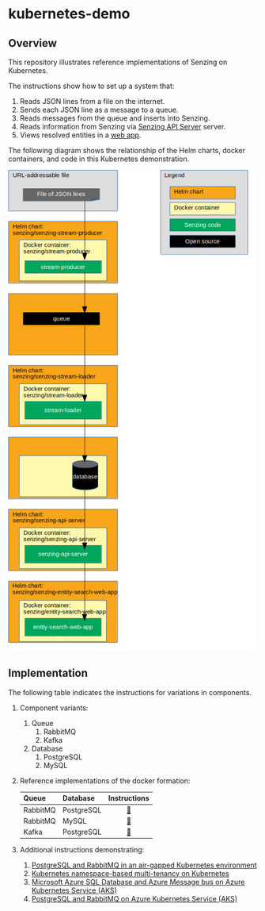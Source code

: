 # kubernetes-demo

## Overview

This repository illustrates reference implementations of Senzing on Kubernetes.

The instructions show how to set up a system that:

1. Reads JSON lines from a file on the internet.
1. Sends each JSON line as a message to a queue.
1. Reads messages from the queue and inserts into Senzing.
1. Reads information from Senzing via [Senzing API Server](https://github.com/Senzing/senzing-api-server) server.
1. Views resolved entities in a [web app](https://github.com/Senzing/entity-search-web-app).

The following diagram shows the relationship of the Helm charts, docker containers, and code in this Kubernetes demonstration.

![Image of architecture](docs/img-architecture/architecture.png)

## Implementation

The following table indicates the instructions for variations in components.

1. Component variants:
    1. Queue
        1. RabbitMQ
        1. Kafka
    1. Database
        1. PostgreSQL
        1. MySQL
1. Reference implementations of the docker formation:

    | Queue             | Database           | Instructions   |
    |-------------------|--------------------|:--------------:|
    | RabbitMQ          | PostgreSQL         | [:page_facing_up:](docs/helm-rabbitmq-postgresql/README.md) |
    | RabbitMQ          | MySQL              | [:page_facing_up:](docs/helm-rabbitmq-mysql/README.md) |
    | Kafka             | PostgreSQL         | [:page_facing_up:](docs/helm-kafka-postgresql/README.md) |

1. Additional instructions demonstrating:
    1. [PostgreSQL and RabbitMQ in an air-gapped Kubernetes environment](docs/helm-rabbitmq-postgresql-airgapped/README.md)
    1. [Kubernetes namespace-based multi-tenancy on Kubernetes](docs/helm-rabbitmq-postgresql-multi-tenant/README.md)
    1. [Microsoft Azure SQL Database and Azure Message bus on Azure Kubernetes Service (AKS)](docs/azure-helm-message-bus-mssql/README.md)
    1. [PostgreSQL and RabbitMQ on Azure Kubernetes Service (AKS)](docs/azure-helm-rabbitmq-postgresql/README.md)
